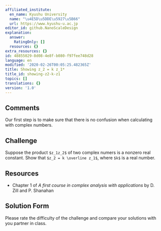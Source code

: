 ```yaml
---
affiliated_institute:
  en_name: Kyushu University
  name: "\u4E5D\u5DDE\u5927\u5B66"
  url: https://www.kyushu-u.ac.jp
editor_id: github.NanoScaleDesign
explanation:
  answer:
    RatingOnly: []
  resources: {}
extra_resources: {}
id: 48855029-8d08-4e8f-b080-f97fee748d28
language: en
modified: '2020-02-26T00:05:25.482365Z'
title: Showing z_2 = k z_1*
title_id: showing-z2-k-z1
topics: []
translations: {}
version: '1.0'
---
```


## Comments
Our first step is to make sure that there is no confusion when calculating with complex numbers.


## Challenge
Suppose the product `$z_1z_2$` of two complex numers is a nonzero real constant. Show that `$z_2 = k \overline z_1$`, where `$k$` is a real number.

## Resources
- Chapter 1 of *A first course in complex analysis with applications* by D. Zill and P. Shanahan


## Solution Form
Please rate the difficulty of the challenge and compare your solutions with you partner in class.
